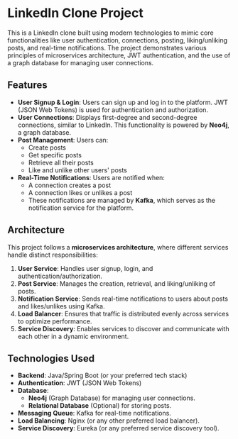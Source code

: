 # LinkedIn Clone Project

This is a LinkedIn clone built using modern technologies to mimic core functionalities like user authentication, connections, posting, liking/unliking posts, and real-time notifications. The project demonstrates various principles of microservices architecture, JWT authentication, and the use of a graph database for managing user connections.

## Features

- **User Signup & Login**: Users can sign up and log in to the platform. JWT (JSON Web Tokens) is used for authentication and authorization.
- **User Connections**: Displays first-degree and second-degree connections, similar to LinkedIn. This functionality is powered by **Neo4j**, a graph database.
- **Post Management**: Users can:
  - Create posts
  - Get specific posts
  - Retrieve all their posts
  - Like and unlike other users' posts
- **Real-Time Notifications**: Users are notified when:
  - A connection creates a post
  - A connection likes or unlikes a post
  - These notifications are managed by **Kafka**, which serves as the notification service for the platform.
  
## Architecture

This project follows a **microservices architecture**, where different services handle distinct responsibilities:

1. **User Service**: Handles user signup, login, and authentication/authorization.
2. **Post Service**: Manages the creation, retrieval, and liking/unliking of posts.
3. **Notification Service**: Sends real-time notifications to users about posts and likes/unlikes using Kafka.
4. **Load Balancer**: Ensures that traffic is distributed evenly across services to optimize performance.
5. **Service Discovery**: Enables services to discover and communicate with each other in a dynamic environment.

## Technologies Used

- **Backend**: Java/Spring Boot (or your preferred tech stack)
- **Authentication**: JWT (JSON Web Tokens)
- **Database**: 
  - **Neo4j** (Graph Database) for managing user connections.
  - **Relational Database** (Optional) for storing posts.
- **Messaging Queue**: Kafka for real-time notifications.
- **Load Balancing**: Nginx (or any other preferred load balancer).
- **Service Discovery**: Eureka (or any preferred service discovery tool).
